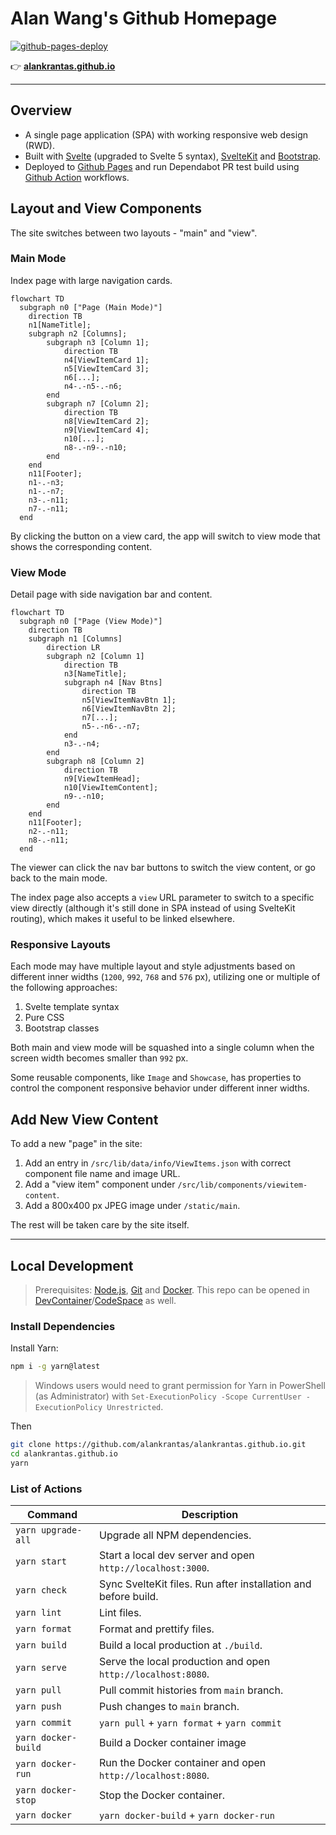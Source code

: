 # Alan Wang's Github Homepage
[![github-pages-deploy](https://github.com/alankrantas/alankrantas.github.io/actions/workflows/github-pages-deploy.yml/badge.svg)](https://github.com/alankrantas/alankrantas.github.io/actions/workflows/github-pages-deploy.yml)

👉 [**alankrantas.github.io**](https://alankrantas.github.io/)

---

## Overview

- A single page application (SPA) with working responsive web design (RWD).
- Built with [Svelte](https://svelte.dev/) (upgraded to Svelte 5 syntax), [SvelteKit](https://kit.svelte.dev/) and [Bootstrap](https://getbootstrap.com/).
- Deployed to [Github Pages](https://pages.github.com/) and run Dependabot PR test build using [Github Action](https://github.com/features/actions) workflows.

## Layout and View Components

The site switches between two layouts - "main" and "view".

### Main Mode

Index page with large navigation cards.

```mermaid
flowchart TD
  subgraph n0 ["Page (Main Mode)"]
    direction TB
    n1[NameTitle];
    subgraph n2 [Columns];
        subgraph n3 [Column 1];
            direction TB
            n4[ViewItemCard 1];
            n5[ViewItemCard 3];
            n6[...];
            n4-.-n5-.-n6;
        end
        subgraph n7 [Column 2];
            direction TB
            n8[ViewItemCard 2];
            n9[ViewItemCard 4];
            n10[...];
            n8-.-n9-.-n10;
        end
    end
    n11[Footer];
    n1-.-n3;
    n1-.-n7;
    n3-.-n11;
    n7-.-n11;
  end
```

By clicking the button on a view card, the app will switch to view mode that shows the corresponding content.

### View Mode

Detail page with side navigation bar and content.

```mermaid
flowchart TD
  subgraph n0 ["Page (View Mode)"]
    direction TB
    subgraph n1 [Columns]
        direction LR
        subgraph n2 [Column 1]
            direction TB
            n3[NameTitle];
            subgraph n4 [Nav Btns]
                direction TB
                n5[ViewItemNavBtn 1];
                n6[ViewItemNavBtn 2];
                n7[...];
                n5-.-n6-.-n7;
            end
            n3-.-n4;
        end
        subgraph n8 [Column 2]
            direction TB
            n9[ViewItemHead];
            n10[ViewItemContent];
            n9-.-n10;
        end
    end
    n11[Footer];
    n2-.-n11;
    n8-.-n11;
  end
```

The viewer can click the nav bar buttons to switch the view content, or go back to the main mode.

The index page also accepts a `view` URL parameter to switch to a specific view directly (although it's still done in SPA instead of using SvelteKit routing), which makes it useful to be linked elsewhere.

### Responsive Layouts

Each mode may have multiple layout and style adjustments based on different inner widths (`1200`, `992`, `768` and `576` px), utilizing one or multiple of the following approaches:

1. Svelte template syntax
2. Pure CSS
3. Bootstrap classes

Both main and view mode will be squashed into a single column when the screen width becomes smaller than `992` px.

Some reusable components, like `Image` and `Showcase`, has properties to control the component responsive behavior under different inner widths.

## Add New View Content

To add a new "page" in the site:

1. Add an entry in `/src/lib/data/info/ViewItems.json` with correct component file name and image URL.
2. Add a "view item" component under `/src/lib/components/viewitem-content`.
3. Add a 800x400 px JPEG image under `/static/main`.

The rest will be taken care by the site itself.

---

## Local Development

> Prerequisites: [Node.js](https://nodejs.org/), [Git](https://git-scm.com/) and [Docker](https://www.docker.com/). This repo can be opened in [DevContainer](https://containers.dev/)/[CodeSpace](https://github.com/features/codespaces) as well.

### Install Dependencies

Install Yarn:

```bash
npm i -g yarn@latest
```

> Windows users would need to grant permission for Yarn in PowerShell (as Administrator) with `Set-ExecutionPolicy -Scope CurrentUser -ExecutionPolicy Unrestricted`.

Then

```bash
git clone https://github.com/alankrantas/alankrantas.github.io.git
cd alankrantas.github.io
yarn
```

### List of Actions

| Command             | Description                                                    |
| ------------------- | -------------------------------------------------------------- |
| `yarn upgrade-all`  | Upgrade all NPM dependencies.                                  |
| `yarn start`        | Start a local dev server and open `http://localhost:3000`.     |
| `yarn check`        | Sync SvelteKit files. Run after installation and before build. |
| `yarn lint`         | Lint files.                                                    |
| `yarn format`       | Format and prettify files.                                     |
| `yarn build`        | Build a local production at `./build`.                         |
| `yarn serve`        | Serve the local production and open `http://localhost:8080`.   |
| `yarn pull`         | Pull commit histories from `main` branch.                      |
| `yarn push`         | Push changes to `main` branch.                                 |
| `yarn commit`       | `yarn pull` + `yarn format` + `yarn commit`                    |
| `yarn docker-build` | Build a Docker container image                                 |
| `yarn docker-run`   | Run the Docker container and open `http://localhost:8080`.     |
| `yarn docker-stop`  | Stop the Docker container.                                     |
| `yarn docker`       | `yarn docker-build` + `yarn docker-run`                        |
